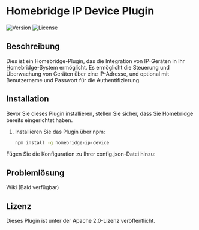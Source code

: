 
# Homebridge IP Device Plugin

![Version](https://img.shields.io/badge/version-1.0.0-blue.svg)
![License](https://img.shields.io/badge/license-Apache_2.0-orange.svg)

## Beschreibung

Dies ist ein Homebridge-Plugin, das die Integration von IP-Geräten in Ihr Homebridge-System ermöglicht. Es ermöglicht die Steuerung und Überwachung von Geräten über eine IP-Adresse, und optional mit Benutzername und Passwort für die Authentifizierung.

## Installation

Bevor Sie dieses Plugin installieren, stellen Sie sicher, dass Sie Homebridge bereits eingerichtet haben.

1. Installieren Sie das Plugin über npm:

   ```bash
   npm install -g homebridge-ip-device
Fügen Sie die Konfiguration zu Ihrer config.json-Datei hinzu:



## Problemlösung
Wiki (Bald verfügbar)


## Lizenz
Dieses Plugin ist unter der Apache 2.0-Lizenz veröffentlicht.

